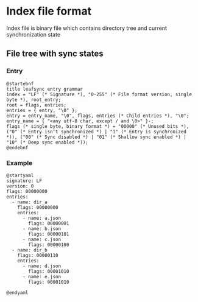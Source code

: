 # Index file format

Index file is binary file which contains directory tree and current synchronization state

## File tree with sync states

### Entry

```plantuml
@startebnf
title leafsync entry grammar
index = "LF" (* Signature *), "0-255" (* File format version, single byte *), root_entry;
root = flags, entries;
entries = { entry, "\0" };
entry = entry_name, "\0", flags, entries (* Child entries *), "\0";
entry_name = { "<any utf-8 char, except / and \0>" }-;
flags (* single byte, binary format *) = "00000" (* Unused bits *), ("0" (* Entry isn't synchronized *) | "1" (* Entry is synchronized *)), ("00" (* Sync disabled *) | "01" (* Shallow sync enabled *) | "10" (* Deep sync enabled *));
@endebnf
```

### Example

```plantuml
@startyaml
signature: LF
version: 0
flags: 00000000
entries:
  - name: dir_a
    flags: 00000000
    entries:
      - name: a.json
        flags: 00000001
      - name: b.json
        flags: 00000101
      - name: c.json
        flags: 00000100
  - name: dir_b
    flags: 00000110
    entries:
      - name: d.json
        flags: 00001010
      - name: e.json
        flags: 00001010

@endyaml
```
